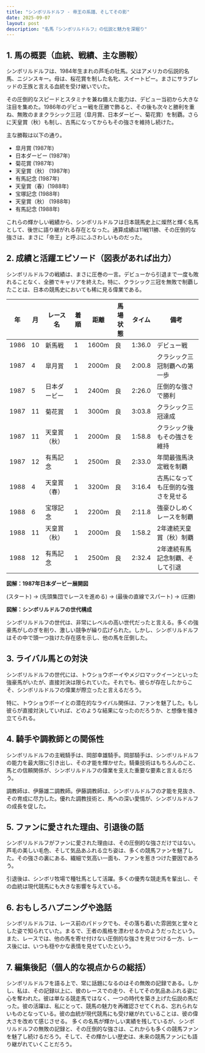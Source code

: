 ```yaml
---
title: "シンボリルドルフ - 帝王の系譜、そしてその影"
date: 2025-09-07
layout: post
description: "名馬『シンボリルドルフ』の伝説と魅力を深堀り"
---
```


## 1. 馬の概要（血統、戦績、主な勝鞍）

シンボリルドルフは、1984年生まれの芦毛の牡馬。父はアメリカの伝説的名馬、ニジンスキー。母は、桜花賞を制した名牝、スイートピー。まさにサラブレッドの王族と言える血統を受け継いでいた。

その圧倒的なスピードとスタミナを兼ね備えた能力は、デビュー当初から大きな注目を集めた。1986年のデビュー戦を圧勝で飾ると、その後も次々と勝利を重ね、無敗のままクラシック三冠（皐月賞、日本ダービー、菊花賞）を制覇。さらに天皇賞（秋）も制し、古馬になってからもその強さを維持し続けた。

主な勝鞍は以下の通り。

* 皐月賞 (1987年)
* 日本ダービー (1987年)
* 菊花賞 (1987年)
* 天皇賞（秋） (1987年)
* 有馬記念 (1987年)
* 天皇賞（春）(1988年)
* 宝塚記念 (1988年)
* 天皇賞（秋） (1988年)
* 有馬記念 (1988年)

これらの輝かしい戦績から、シンボリルドルフは日本競馬史上に燦然と輝く名馬として、後世に語り継がれる存在となった。通算成績は11戦11勝、その圧倒的な強さは、まさに「帝王」と呼ぶにふさわしいものだった。


## 2. 成績と活躍エピソード（図表があれば出力）

シンボリルドルフの戦績は、まさに圧巻の一言。デビューから引退まで一度も敗れることなく、全勝でキャリアを終えた。特に、クラシック三冠を無敗で制覇したことは、日本の競馬史においても稀に見る偉業である。

| 年 | 月 | レース名         | 着順 | 距離 | 馬場状態 | タイム       | 備考                               |
|---|----|-----------------|-------|-------|-----------|-------------|------------------------------------|
| 1986 | 10 | 新馬戦           | 1     | 1600m | 良         | 1:36.0      | デビュー戦                               |
| 1987 | 4 | 皐月賞           | 1     | 2000m | 良         | 2:00.8      | クラシック三冠制覇への第一歩             |
| 1987 | 5 | 日本ダービー       | 1     | 2400m | 良         | 2:26.0      | 圧倒的な強さで勝利                     |
| 1987 | 11 | 菊花賞           | 1     | 3000m | 良         | 3:03.8      | クラシック三冠達成                     |
| 1987 | 11 | 天皇賞（秋）       | 1     | 2000m | 良         | 1:58.8      | クラシック後もその強さを維持            |
| 1987 | 12 | 有馬記念         | 1     | 2500m | 良         | 2:33.0      | 年間最強馬決定戦を制覇                 |
| 1988 | 4 | 天皇賞（春）       | 1     | 3200m | 良         | 3:16.4      | 古馬になっても圧倒的な強さを見せる       |
| 1988 | 6 | 宝塚記念         | 1     | 2200m | 良         | 2:11.8      | 強豪ひしめくレースを制覇                 |
| 1988 | 11 | 天皇賞（秋）       | 1     | 2000m | 良         | 1:58.2      | 2年連続天皇賞（秋）制覇                 |
| 1988 | 12 | 有馬記念         | 1     | 2500m | 良         | 2:32.4      | 2年連続有馬記念制覇、そして引退           |


**図解：1987年日本ダービー展開図**

(スタート) → (先頭集団でレースを進める) → (最後の直線でスパート) → (圧勝)


**図解：シンボリルドルフの世代構成**

シンボリルドルフの世代は、非常にレベルの高い世代だったと言える。多くの強豪馬がしのぎを削り、激しい競争が繰り広げられた。しかし、シンボリルドルフはその中で頭一つ抜けた存在感を示し、他の馬を圧倒した。


## 3. ライバル馬との対決

シンボリルドルフの世代には、トウショウボーイやメジロマックイーンといった強豪馬がいたが、直接対決は限られていた。それでも、彼らが存在したからこそ、シンボリルドルフの偉業が際立ったと言えるだろう。

特に、トウショウボーイとの潜在的なライバル関係は、ファンを魅了した。もし彼らが直接対決していれば、どのような結果になったのだろうか、と想像を掻き立てられる。


## 4. 騎手や調教師との関係性

シンボリルドルフの主戦騎手は、岡部幸雄騎手。岡部騎手は、シンボリルドルフの能力を最大限に引き出し、その才能を輝かせた。騎乗技術はもちろんのこと、馬との信頼関係が、シンボリルドルフの偉業を支えた重要な要素と言えるだろう。

調教師は、伊藤雄二調教師。伊藤調教師は、シンボリルドルフの才能を見抜き、その育成に尽力した。優れた調教技術と、馬への深い愛情が、シンボリルドルフの成長を促した。


## 5. ファンに愛された理由、引退後の話

シンボリルドルフがファンに愛された理由は、その圧倒的な強さだけではない。芦毛の美しい毛色、そして気品あふれる立ち姿は、多くの競馬ファンを魅了した。その強さの裏にある、繊細で気高い一面も、ファンを惹きつけた要因であろう。

引退後は、シンボリ牧場で種牡馬として活躍。多くの優秀な競走馬を輩出し、その血統は現代競馬にも大きな影響を与えている。


## 6. おもしろハプニングや逸話

シンボリルドルフは、レース前のパドックでも、その落ち着いた雰囲気と堂々とした姿で知られていた。まるで、王者の風格を漂わせるかのようだったという。また、レースでは、他の馬を寄せ付けない圧倒的な強さを見せつける一方、レース後には、いつも穏やかな表情を見せていたという。


## 7. 編集後記（個人的な視点からの総括）

シンボリルドルフを語る上で、常に話題になるのはその無敗の記録である。しかし、私は、その記録以上に、彼のレースでの走り、そしてその気品あふれる姿に心を奪われた。彼は単なる競走馬ではなく、一つの時代を築き上げた伝説の馬だった。彼の活躍は、私にとって、競馬の魅力を再確認させてくれる、忘れられないものとなっている。彼の血統が現代競馬にも受け継がれていることは、彼の偉大さを改めて感じさせる。  多くの名馬が輝かしい実績を残しているが、シンボリルドルフの無敗の記録と、その圧倒的な強さは、これからも多くの競馬ファンを魅了し続けるだろう。そして、その輝かしい歴史は、未来の競馬ファンにも語り継がれていくことだろう。
